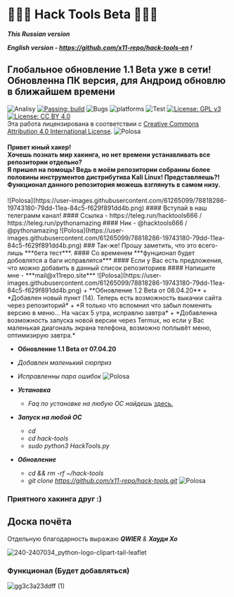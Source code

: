 # 🔹🐍🔹 Hack Tools Beta 🔹🐍🔹 

***This Russian version***

***English version - https://github.com/x11-repo/hack-tools-en !***

## Глобальное обновление 1.1 Beta уже в сети! <br> Обновленна ПК версия, для Андроид обновлю в ближайшем времени

![Analisy](https://img.shields.io/badge/quality-4.862-success)
[![Passing: build](https://img.shields.io/badge/build-passing-green.svg)](https://img.shields.io/badge/build-passing-green)
![Bugs](https://img.shields.io/badge/bug%2072-fixed-blueviolet)
![platforms](https://img.shields.io/badge/platform's-Linux%20%7C%20Ubuntu%20%7C%20Termux%20%7C%20Windows%2010-important)
![Test](https://img.shields.io/badge/test-%E2%9C%94%2078%20%7C%20%E2%9C%98%200-brightgreen)
[![License: GPL v3](https://img.shields.io/badge/License-GPLv3-blue.svg)](https://www.gnu.org/licenses/gpl-3.0)
[![License: CC BY 4.0](https://img.shields.io/badge/License-CC%20BY%204.0-lightgrey.svg)](https://creativecommons.org/licenses/by/4.0/)
</a><br />Эта работа лицензирована в соответствии с <a rel="license" href="http://creativecommons.org/licenses/by/4.0/">Creative Commons Attribution 4.0 International License</a>.
![Polosa](https://user-images.githubusercontent.com/61265099/78818286-19743180-79dd-11ea-84c5-f629f891dd4b.png)
<h4>Привет юный хакер!<br> Хочешь познать мир хакинга, но нет времени устанавливать все репозитории отдельно? <br> Я пришел на помощь! Ведь в моём репозитории собранны более половины инструментов дистрибутива Kali Linux! Представляешь?!<br> Функционал данного репозитория можешь взглянуть в самом низу.</h4>
![Polosa](https://user-images.githubusercontent.com/61265099/78818286-19743180-79dd-11ea-84c5-f629f891dd4b.png)
#### Вступай в наш телеграмм канал!
#### Ссылка - https://teleg.run/hacktools666 / https://teleg.run/pythonamazing
#### Ник - @hacktools666 / @pythonamazing
![Polosa](https://user-images.githubusercontent.com/61265099/78818286-19743180-79dd-11ea-84c5-f629f891dd4b.png)
### Так-же! Прошу заметить, что это всего-лишь ***бета тест***.
#### Со временем ***фунционал будет добовлятся а баги исправлятся***
#### Если у Вас есть предложения, что можно добавить в данный список репозиториев
#### Напишите мне - ***mail@x11repo.site***
![Polosa](https://user-images.githubusercontent.com/61265099/78818286-19743180-79dd-11ea-84c5-f629f891dd4b.png)
 + **Обновление 1.2 Beta от 08.04.20**
  + *Добавлен новый пункт (14). Теперь есть возможность выкачки сайта через репозиторий*
  + *Я только что вспомнил что забыл поменять версию в меню... На часах 5 утра, исправлю завтра*
  + *Добавленна возможность запуска новой версии через Termux, но если у Вас маленькая диагональ экрана телефона, возможно поплывёт меню, оптимизирую завтра.*

 + **Обновление 1.1 Beta от 07.04.20**
  + *Добавлен маленький сюрприз*
  + *Исправленны пара ошибок*
![Polosa](https://user-images.githubusercontent.com/61265099/78818286-19743180-79dd-11ea-84c5-f629f891dd4b.png)
  + ***Установка***
    + *Faq по установке на любую ОС найдешь* [здесь.](https://x11repo.site/HackTools/FAQ/)

  + ***Запуск на любой ОС***
    + *cd*
    + *cd hack-tools*
    + *sudo python3 HackTools.py*
    
  + ***Обновление***
    + *cd && rm -rf ~/hack-tools*
    + *git clone https://github.com/x11-repo/hack-tools.git*
![Polosa](https://user-images.githubusercontent.com/61265099/78818286-19743180-79dd-11ea-84c5-f629f891dd4b.png)
### Приятного хакинга друг :)
## Доска почёта
Отдельную благодарность выражаю ***QWIER*** *&* ***Хауди Хо***
<br>

![240-2407034_python-logo-clipart-tail-leaflet](https://user-images.githubusercontent.com/61265099/77120042-ee836700-6a48-11ea-9c8c-0db73ccc9c14.jpg)

<h3>Функционал (Будет добавляться) </h3>

![gg3c3a23ddff (1)](https://user-images.githubusercontent.com/61265099/77835750-dc987700-7160-11ea-8f2d-7ebfaf5d0cf3.gif)

